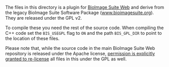 The files in this directory is a plugin for
[BioImage Suite Web](https://github.com/bioimagesuiteweb/bisweb) and derive
from the legacy BioImage Suite Software Package (www.bioimagesuite.org). They
are released under the GPL v2.

To compile these you need the rest of the source code. When compiling the C++
code set the `BIS_USEGPL` flag to `ON` and the path `BIS_GPL_DIR` to point to
the location of these files.

Please note that, while the source code in the main BioImage Suite Web
repository is released under the Apache license,
[permission is explicitly granted to re-license](https://github.com/bioimagesuiteweb/bisweb/blob/master/LICENSE)
all files in this under the GPL as well.
